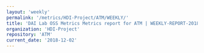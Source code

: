 ```yaml
---
layout: 'weekly'
permalink: '/metrics/HDI-Project/ATM/WEEKLY/'
title: 'DAI Lab OSS Metrics Metrics report for ATM | WEEKLY-REPORT-2018-12-02'
organization: 'HDI-Project'
repository: 'ATM'
current_date: '2018-12-02'
---
```

